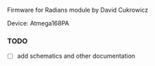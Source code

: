 Firmware for Radians module by David Cukrowicz

Device: Atmega168PA

### TODO
- [ ] add schematics and other documentation
